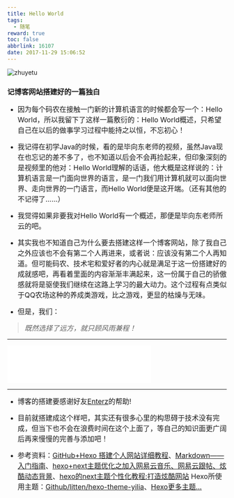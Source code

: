 ```yaml
---
title: Hello World
tags:
  - 随笔
reward: true
toc: false
abbrlink: 16107
date: 2017-11-29 15:06:52
---
```

![zhuyetu](https://wx2.sinaimg.cn/mw690/0068Se8Tly1fnt0tjtlsyj30dw0833zb.jpg)
### 记博客网站搭建好的一篇独白 
* <font size=3>因为每个码农在接触一门新的计算机语言的时候都会写一个：Hello World，所以我留下了这样一篇敷衍的：Hello World概述，只希望自己在以后的做事学习过程中能持之以恒，不忘初心！</font>

<!-- more --> 
* <font size=3>我记得在初学Java的时候，看的是毕向东老师的视频，虽然Java现在也忘记的差不多了，也不知道以后会不会再捡起来，但印象深刻的是视频里的他对：Hello World理解的话语，他大概是这样说的：计算机语言是一门面向世界的语言，是一门我们用计算机就可以面向世界、走向世界的一门语言，而Hello World便是这开端。（还有其他的不记得了......）</font>

* <font size=3>我觉得如果非要我对Hello World有一个概述，那便是毕向东老师所云的吧。</font>

* <font size=3>其实我也不知道自己为什么要去搭建这样一个博客网站，除了我自己之外应该也不会有第二个人再进来，或者说：应该没有第二个人再知道。但可能码农、技术宅和爱好者的内心就是满足于这一份搭建好的成就感吧，再看着里面的内容渐渐丰满起来，这一份属于自己的骄傲感就将是驱使我们继续在这路上学习的最大动力。这个过程有点类似于QQ农场这种的养成类游戏，比之游戏，更显的枯燥与无味。</font>

* <font size=3>但是，我们：</font>
> *<font size=3>既然选择了远方，就只顾风雨兼程！</font>*

***

<iframe frameborder="no" border="0" marginwidth="0" marginheight="0" width=330 height=86 src="//music.163.com/outchain/player?type=2&id=31209775&auto=1&height=66"></iframe>

***
* <font size=3>博客的搭建要感谢好友[Enterz](http://enterz.cn/)的帮助!</font>

* <font size=3>目前就搭建成这个样吧，其实还有很多心里的构思碍于技术没有完成，但当下也不会在浪费时间在这个上面了，等自己的知识面更广阔后再来慢慢的完善与添加吧！</font>

* <font size=3>参考资料：[GitHub+Hexo 搭建个人网站详细教程](https://zhuanlan.zhihu.com/p/26625249)、[Markdown——入门指南](https://www.jianshu.com/p/1e402922ee32/)、[hexo+next主题优化之加入网易云音乐、网易云跟帖、炫酷动态背景](https://blog.csdn.net/sunshine940326/article/details/69933696)、[hexo的next主题个性化教程:打造炫酷网站](https://www.jianshu.com/p/f054333ac9e6)
Hexo所使用主题：[Github/litten/hexo-theme-yilia](https://github.com/litten/hexo-theme-yilia)、[Hexo更多主题...](https://hexo.io/themes/)</font>
